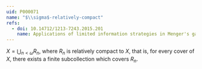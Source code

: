 ```yaml
---
uid: P000071
name: "$\\sigma$-relatively-compact"
refs:
  - doi: 10.14712/1213-7243.2015.201
    name: Applications of limited information strategies in Menger's game
---
```

$X=\bigcup_{n<\omega}R_n$, where $R_n$ is relatively compact to $X$, that is, for every cover of $X$, there exists a finite subcollection which covers $R_n$.
